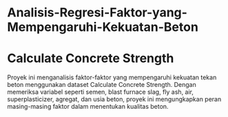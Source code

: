 # Analisis-Regresi-Faktor-yang-Mempengaruhi-Kekuatan-Beton
# Calculate Concrete Strength
Proyek ini menganalisis faktor-faktor yang mempengaruhi kekuatan tekan beton menggunakan dataset Calculate Concrete Strength. Dengan memeriksa variabel seperti semen, blast furnace slag, fly ash, air, superplasticizer, agregat, dan usia beton, proyek ini mengungkapkan peran masing-masing faktor dalam menentukan kualitas beton.
